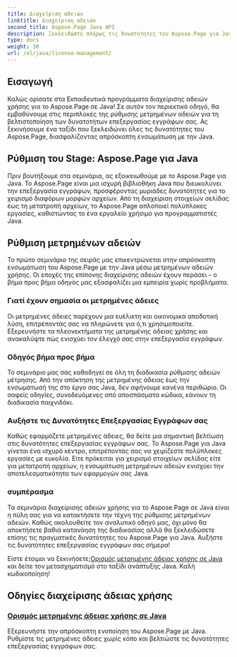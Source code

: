 ```yaml
---
title: Διαχείριση αδειών
linktitle: Διαχείριση αδειών
second_title: Aspose.Page Java API
description: Ξεκλειδώστε πλήρως τις δυνατότητες του Aspose.Page για Java με τα Εκπαιδευτικά προγράμματα διαχείρισης αδειών χρήσης. Ρυθμίστε απρόσκοπτα τις μετρημένες άδειες για να ενισχύσετε τις δυνατότητες επεξεργασίας εγγράφων.
type: docs
weight: 30
url: /el/java/license-management/
---
```

## Εισαγωγή

Καλώς ορίσατε στα Εκπαιδευτικά προγράμματα διαχείρισης αδειών χρήσης για το Aspose.Page σε Java! Σε αυτόν τον περιεκτικό οδηγό, θα εμβαθύνουμε στις περιπλοκές της ρύθμισης μετρημένων αδειών για τη βελτιστοποίηση των δυνατοτήτων επεξεργασίας εγγράφων σας. Ας ξεκινήσουμε ένα ταξίδι που ξεκλειδώνει όλες τις δυνατότητες του Aspose.Page, διασφαλίζοντας απρόσκοπτη ενσωμάτωση με την Java.

## Ρύθμιση του Stage: Aspose.Page για Java

Πριν βουτήξουμε στα σεμινάρια, ας εξοικειωθούμε με το Aspose.Page για Java. Το Aspose.Page είναι μια ισχυρή βιβλιοθήκη Java που διευκολύνει την επεξεργασία εγγράφων, προσφέροντας μυριάδες δυνατότητες για το χειρισμό διαφόρων μορφών αρχείων. Από τη διαχείριση στοιχείων σελίδας έως τη μετατροπή αρχείων, το Aspose.Page απλοποιεί πολύπλοκες εργασίες, καθιστώντας το ένα εργαλείο χρήσιμο για προγραμματιστές Java.

## Ρύθμιση μετρημένων αδειών

Το πρώτο σεμινάριο της σειράς μας επικεντρώνεται στην απρόσκοπτη ενσωμάτωση του Aspose.Page με την Java μέσω μετρημένων αδειών χρήσης. Οι εποχές της επίπονης διαχείρισης αδειών έχουν περάσει – ο βήμα προς βήμα οδηγός μας εξασφαλίζει μια εμπειρία χωρίς προβλήματα.

### Γιατί έχουν σημασία οι μετρημένες άδειες

Οι μετρημένες άδειες παρέχουν μια ευέλικτη και οικονομικά αποδοτική λύση, επιτρέποντάς σας να πληρώνετε για ό,τι χρησιμοποιείτε. Εξερευνήστε τα πλεονεκτήματα της μετρημένης άδειας χρήσης και ανακαλύψτε πώς ενισχύει τον έλεγχό σας στην επεξεργασία εγγράφων.

### Οδηγός βήμα προς βήμα

Το σεμινάριο μας σάς καθοδηγεί σε όλη τη διαδικασία ρύθμισης αδειών μέτρησης. Από την απόκτηση της μετρημένης άδειας έως την ενσωμάτωσή της στο έργο σας Java, δεν αφήνουμε κανένα περιθώριο. Οι σαφείς οδηγίες, συνοδευόμενες από αποσπάσματα κώδικα, κάνουν τη διαδικασία παιχνιδάκι.

### Αυξήστε τις Δυνατότητες Επεξεργασίας Εγγράφων σας

Καθώς εφαρμόζετε μετρημένες άδειες, θα δείτε μια σημαντική βελτίωση στις δυνατότητες επεξεργασίας εγγράφων σας. Το Aspose.Page για Java γίνεται ένα ισχυρό κέντρο, επιτρέποντάς σας να χειρίζεστε πολύπλοκες εργασίες με ευκολία. Είτε πρόκειται για χειρισμό στοιχείων σελίδας είτε για μετατροπή αρχείων, η ενσωμάτωση μετρημένων αδειών ενισχύει την αποτελεσματικότητα των εφαρμογών σας Java.

### συμπέρασμα

Τα σεμινάρια διαχείρισης αδειών χρήσης για το Aspose.Page σε Java είναι η πύλη σας για να κατακτήσετε την τέχνη της ρύθμισης μετρημένων αδειών. Καθώς ακολουθείτε τον αναλυτικό οδηγό μας, όχι μόνο θα αποκτήσετε βαθιά κατανόηση της διαδικασίας αλλά θα ξεκλειδώσετε επίσης τις πραγματικές δυνατότητες του Aspose.Page για Java. Αυξήστε τις δυνατότητες επεξεργασίας εγγράφων σας σήμερα!

 Είστε έτοιμοι να ξεκινήσετε;[Ορισμός μετρημένης άδειας χρήσης σε Java](./set-metered-license/) και δείτε τον μετασχηματισμό στο ταξίδι ανάπτυξης Java. Καλή κωδικοποίηση!
## Οδηγίες διαχείρισης άδειας χρήσης
### [Ορισμός μετρημένης άδειας χρήσης σε Java](./set-metered-license/)
Εξερευνήστε την απρόσκοπτη ενοποίηση του Aspose.Page με Java. Ρυθμίστε τις μετρημένες άδειες χωρίς κόπο και βελτιώστε τις δυνατότητες επεξεργασίας εγγράφων σας.